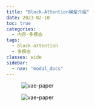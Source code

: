 ```yaml
---
title: "Block-Attention模型介绍"
date: 2023-02-10
toc: true
categories:
  - 内容-多模态
tags:
  - block-attention
  - 多模态
classes: wide
sidebar:
  - nav: "modal_docs"
---
```


<figure>
  <img src="{{ '/assets/images/block-attn-img1.png' | relative_url }}" alt="vae-paper"  class="center" style="max-height:1200px; max-width:800px">
</figure>

<figure>
  <img src="{{ '/assets/images/block-attn-img2.png' | relative_url }}" alt="vae-paper"  class="center" style="max-height:1200px; max-width:800px">
</figure>
